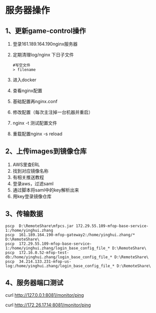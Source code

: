 

# 服务器操作

## 1、更新game-control操作

1. 登录161.189.164.190nginx服务器

2. 定期清理log/nginx 下日子文件

   ```
   #写空文件
   > filename
   ```

3. 进入docker

4. 查看nginx配置

5. 基础配置再nginx.conf

6. 修改配置（每次主注掉一台机器并重启）

7. nginx -t 测试配置文件

8. 重载配置nginx -s reload

   

## 2、上传images到镜像仓库

1. AWS里查ERL
2. 找到对应镜像名称
3. 有相关推送教程
4. 登录aws，过滤saml
5. 通过脚本将saml中的key解析出来
6. 用key登录镜像仓库

## 3、传输数据

```shell
pscp  D:\RemoteShare\mfpcs.jar 172.29.55.109-mfop-base-service-1:/home/yinghui.zhang
pscp  161.189.164.190-mfop-gateway2:/home/yinghui.zhang/* D:\RemoteShare\
pscp  172.29.55.109-mfop-base-service-1:/home/yinghui.zhang/login_base_config_file_* D:\RemoteShare\ 
pscp  172.16.0.52-mfop-test-db:/home/yinghui.zhang/login_base_config_file_* D:\RemoteShare\ 
pscp  34.214.133.231-mfop-us-log:/home/yinghui.zhang/login_base_config_file_* D:\RemoteShare\ 
```

## 4、服务器端口测试

curl http://127.0.0.1:8081/monitor/ping

curl http://172.26.17.14:8081/monitor/ping
